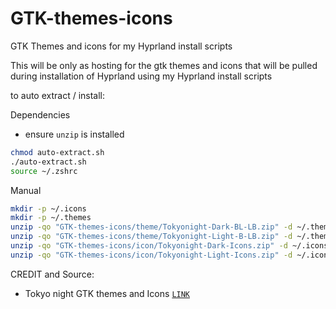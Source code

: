 # GTK-themes-icons
GTK Themes and icons for my Hyprland install scripts

This will be only as hosting for the gtk themes and icons that will be pulled during installation of Hyprland using my Hyprland install scripts

to auto extract / install:

Dependencies
- ensure `unzip` is installed 

```bash
chmod auto-extract.sh
./auto-extract.sh
source ~/.zshrc
```

Manual
```bash
mkdir -p ~/.icons
mkdir -p ~/.themes
unzip -qo "GTK-themes-icons/theme/Tokyonight-Dark-BL-LB.zip" -d ~/.themes
unzip -qo "GTK-themes-icons/theme/Tokyonight-Light-B-LB.zip" -d ~/.themes
unzip -qo "GTK-themes-icons/icon/Tokyonight-Dark-Icons.zip" -d ~/.icons
unzip -qo "GTK-themes-icons/icon/Tokyonight-Light-Icons.zip" -d ~/.icons
```


CREDIT and Source:
- Tokyo night GTK themes and Icons [`LINK`](https://github.com/Fausto-Korpsvart/Tokyo-Night-GTK-Theme)

